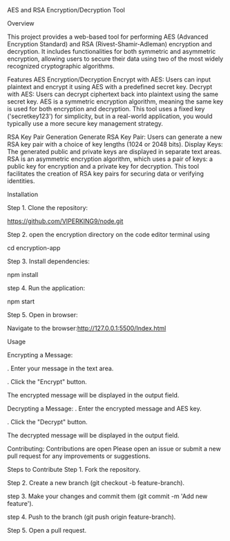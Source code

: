 AES and RSA Encryption/Decryption Tool

Overview

This project provides a web-based tool for performing AES (Advanced Encryption Standard) and RSA (Rivest-Shamir-Adleman) encryption and decryption. It includes functionalities for both symmetric and asymmetric encryption, allowing users to secure their data using two of the most widely recognized cryptographic algorithms.


Features
AES Encryption/Decryption
Encrypt with AES: Users can input plaintext and encrypt it using AES with a predefined secret key.
Decrypt with AES: Users can decrypt ciphertext back into plaintext using the same secret key.
AES is a symmetric encryption algorithm, meaning the same key is used for both encryption and decryption. This tool uses a fixed key ('secretkey123') for simplicity, but in a real-world application, you would typically use a more secure key management strategy.


RSA Key Pair Generation
Generate RSA Key Pair: Users can generate a new RSA key pair with a choice of key lengths (1024 or 2048 bits).
Display Keys: The generated public and private keys are displayed in separate text areas.
RSA is an asymmetric encryption algorithm, which uses a pair of keys: a public key for encryption and a private key for decryption. This tool facilitates the creation of RSA key pairs for securing data or verifying identities.

Installation

Step 1. Clone the repository:


https://github.com/VIPERKING9/node.git


Step 2. open the encryption directory on the code editor terminal using


 cd encryption-app

 
 Step 3. Install dependencies:

 
  npm install

  
  step 4. Run the application:

  
   npm start

   
   Step 5. Open in browser:

   
   Navigate to the browser:http://127.0.0.1:5500/Index.html

   Usage

   Encrypting a Message:

. Enter your message in the text area.

. Click the "Encrypt" button.

The encrypted message will be displayed in the output field.


Decrypting a Message:
. Enter the encrypted message and AES key.

. Click the "Decrypt" button.

The decrypted message will be displayed in the output field.

Contributing:
Contributions are open Please open an issue or submit a new pull request for any improvements or suggestions.


   Steps to Contribute
Step 1. Fork the repository.

Step 2. Create a new branch (git checkout -b feature-branch).

step 3. Make your changes and commit them (git commit -m 'Add new feature').

step 4. Push to the branch (git push origin feature-branch).

Step 5. Open a pull request.
